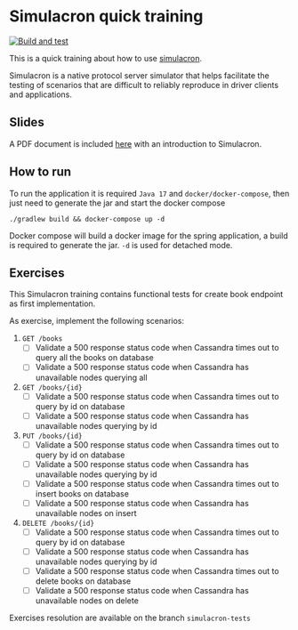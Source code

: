 # Simulacron quick training

[![Build and test](https://github.com/mauriciogeneroso/simulacron-training/actions/workflows/build-test-pipeline.yml/badge.svg)](https://github.com/mauriciogeneroso/simulacron-training/actions/workflows/build-test-pipeline.yml)

This is a quick training about how to use [simulacron](https://github.com/datastax/simulacron).

Simulacron is a native protocol server simulator that helps facilitate the testing of scenarios that are difficult to reliably reproduce in driver clients and applications.

## Slides

A PDF document is included [here](./slides/simulacron-training.pdf) with an introduction to Simulacron.

## How to run

To run the application it is required `Java 17` and `docker/docker-compose`, then just need to generate the jar and start the docker compose
```shell
./gradlew build && docker-compose up -d
```

Docker compose will build a docker image for the spring application, a build is required to generate the jar. 
`-d` is used for detached mode.

## Exercises

This Simulacron training contains functional tests for create book endpoint as first implementation.

As exercise, implement the following scenarios:
1. `GET /books`
   - [ ] Validate a 500 response status code when Cassandra times out to query all the books on database 
   - [ ] Validate a 500 response status code when Cassandra has unavailable nodes querying all
2. `GET /books/{id}`
   - [ ] Validate a 500 response status code when Cassandra times out to query by id on database
   - [ ] Validate a 500 response status code when Cassandra has unavailable nodes querying by id
3. `PUT /books/{id}`
   - [ ] Validate a 500 response status code when Cassandra times out to query by id on database
   - [ ] Validate a 500 response status code when Cassandra has unavailable nodes querying by id
   - [ ] Validate a 500 response status code when Cassandra times out to insert books on database
   - [ ] Validate a 500 response status code when Cassandra has unavailable nodes on insert 
4. `DELETE /books/{id}`
   - [ ] Validate a 500 response status code when Cassandra times out to query by id on database
   - [ ] Validate a 500 response status code when Cassandra has unavailable nodes querying by id
   - [ ] Validate a 500 response status code when Cassandra times out to delete books on database
   - [ ] Validate a 500 response status code when Cassandra has unavailable nodes on delete 

Exercises resolution are available on the branch `simulacron-tests`
